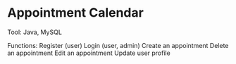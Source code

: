 # Appointment Calendar
 Tool: Java, MySQL


Functions:
Register (user)
Login (user, admin)
Create an appointment
Delete an appointment
Edit an appointment
Update user profile
